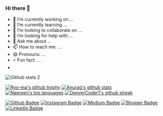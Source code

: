 ### Hi there 👋

- 🔭 I’m currently working on ...
- 🌱 I’m currently learning ...
- 👯 I’m looking to collaborate on ...
- 🤔 I’m looking for help with ...
- 💬 Ask me about ...
- 📫 How to reach me: ...
- 😄 Pronouns: ...
- ⚡ Fun fact: ...
- 

![Github stats 2](https://github-readme-stats.vercel.app/api?username=muni00&show_icons=true&theme=radical)

[![Ryo-ma's github trophy](https://github-profile-trophy.vercel.app/?username=muni00&row=1)](https://github.com/ryo-ma/github-profile-trophy)
[![Anurag's github stats](https://github-readme-stats.vercel.app/api?username=muni00&theme=synthwave )](https://github.com/anuraghazra/github-readme-stats)
[![Naereen's top languages](https://github-readme-stats.vercel.app/api/top-langs/?username=muni00&theme=synthwave )](https://github.com/anuraghazra/github-readme-stats)
[![DenverCoder1's github streak](https://github-readme-streak-stats.herokuapp.com/?user=muni00&theme=synthwave )](https://github.com/DenverCoder1/github-readme-streak-stats)


[![Github Badge](https://img.shields.io/badge/-Github-000?style=quare&labelColor=000&logo=Github&logoColor=white&link=link)](https://github.com/muni00) 
[![Instagram Badge](https://img.shields.io/badge/-Instagram-C13584?style=flat-quare&labelColor=C13584&logo=instagram&logoColor=white&link=link)]() 
[![Medium Badge](https://img.shields.io/badge/-Medium-757575?style=flat-quare&labelColor=757575&logo=Medium&logoColor=white&link=link)]() 
[![Blogger Badge](https://img.shields.io/badge/-Blogger-FF9800?style=flat-quare&labelColor=FF9800&logo=Blogger&logoColor=white&link=link)](link)
[![Linkedin Badge](https://img.shields.io/badge/-Linkedin-0D4C92?style=flat-quare&labelColor=0D4C92&logo=Linkedin&logoColor=white&link=link)](https://www.linkedin.com/in/muazzez-nihal-bahadir/)
